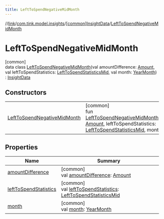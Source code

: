 ```yaml
---
title: LeftToSpendNegativeMidMonth
---
```

//[link](../../../../index.html)/[com.tink.model.insights](../../index.html)/[[common]InsightData](../index.html)/[LeftToSpendNegativeMidMonth](index.html)



# LeftToSpendNegativeMidMonth



[common]\
data class [LeftToSpendNegativeMidMonth](index.html)(val amountDifference: [Amount](../../../com.tink.model.misc/[common]-amount/index.html), val leftToSpendStatistics: [LeftToSpendStatisticsMid](../../../com.tink.model.leftToSpend/[common]-left-to-spend-statistics-mid/index.html), val month: [YearMonth](../../../com.tink.model.time/[common]-year-month/index.html)) : [InsightData](../index.html)



## Constructors


| | |
|---|---|
| [LeftToSpendNegativeMidMonth](-left-to-spend-negative-mid-month.html) | [common]<br>fun [LeftToSpendNegativeMidMonth](-left-to-spend-negative-mid-month.html)(amountDifference: [Amount](../../../com.tink.model.misc/[common]-amount/index.html), leftToSpendStatistics: [LeftToSpendStatisticsMid](../../../com.tink.model.leftToSpend/[common]-left-to-spend-statistics-mid/index.html), month: [YearMonth](../../../com.tink.model.time/[common]-year-month/index.html)) |


## Properties


| Name | Summary |
|---|---|
| [amountDifference](amount-difference.html) | [common]<br>val [amountDifference](amount-difference.html): [Amount](../../../com.tink.model.misc/[common]-amount/index.html) |
| [leftToSpendStatistics](left-to-spend-statistics.html) | [common]<br>val [leftToSpendStatistics](left-to-spend-statistics.html): [LeftToSpendStatisticsMid](../../../com.tink.model.leftToSpend/[common]-left-to-spend-statistics-mid/index.html) |
| [month](month.html) | [common]<br>val [month](month.html): [YearMonth](../../../com.tink.model.time/[common]-year-month/index.html) |

